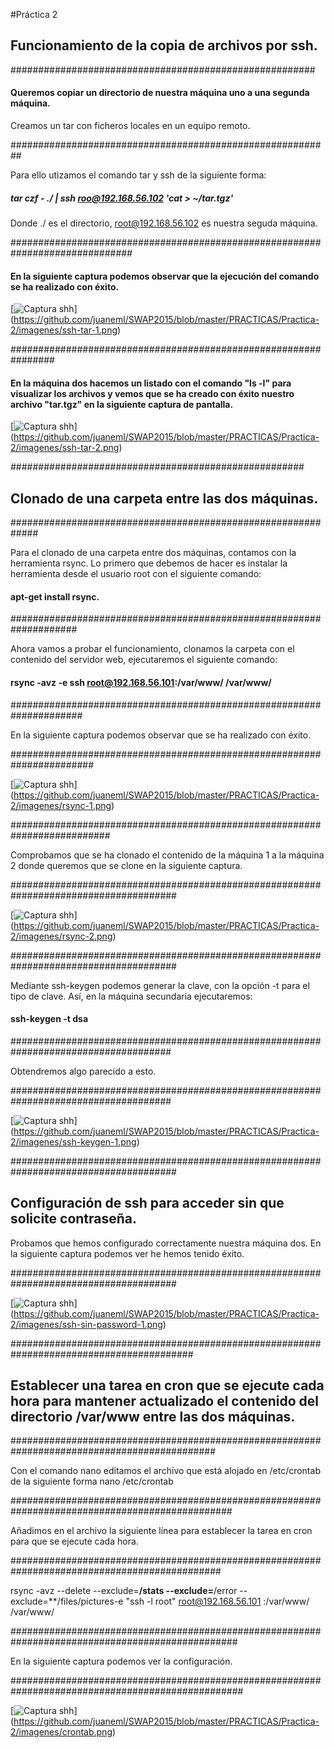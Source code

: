 #Práctica 2

## Funcionamiento de la copia de archivos por ssh.

#######################################################
 
#### Queremos copiar un directorio de nuestra máquina uno a una segunda máquina.
Creamos un tar con ficheros locales en un equipo remoto.

##########################################################

Para ello utizamos el comando tar y ssh de la siguiente forma:

##### tar czf - ./ | ssh roo@192.168.56.102 'cat > ~/tar.tgz'
Donde ./ es el directorio, root@192.168.56.102 es nuestra seguda máquina.

##############################################################################

#### En la siguiente captura podemos observar que la ejecución del comando se ha realizado con éxito.
[![Captura shh](https://github.com/juaneml/SWAP2015/blob/master/PRACTICAS/Practica-2/imagenes/ssh-tar-1.png)]
(https://github.com/juaneml/SWAP2015/blob/master/PRACTICAS/Practica-2/imagenes/ssh-tar-1.png)

################################################################

#### En la máquina dos hacemos un listado con el comando "ls -l"  para visualizar los archivos y vemos que se ha creado con éxito nuestro archivo "tar.tgz" en la  siguiente captura de pantalla.
[![Captura shh](https://github.com/juaneml/SWAP2015/blob/master/PRACTICAS/Practica-2/imagenes/ssh-tar-2.png)]
(https://github.com/juaneml/SWAP2015/blob/master/PRACTICAS/Practica-2/imagenes/ssh-tar-2.png)

#####################################################

## Clonado de una carpeta entre las dos máquinas.

#############################################################

Para el clonado de una carpeta entre dos máquinas, contamos con la herramienta rsync.
Lo primero que debemos de hacer es instalar la herramienta desde  el usuario root con el siguiente comando:

#### apt-get install rsync.

####################################################################

Ahora vamos a probar el funcionamiento, clonamos la carpeta con el contenido del servidor web, ejecutaremos 
el siguiente comando:

#### rsync -avz -e ssh root@192.168.56.101:/var/www/ /var/www/

#####################################################################

En la siguiente captura podemos observar que se ha realizado con éxito.

#######################################################################

[![Captura shh](https://github.com/juaneml/SWAP2015/blob/master/PRACTICAS/Practica-2/imagenes/rsync-1.png)]
(https://github.com/juaneml/SWAP2015/blob/master/PRACTICAS/Practica-2/imagenes/rsync-1.png)

##########################################################################

Comprobamos que se ha clonado el contenido de la máquina 1 a la máquina 2 donde queremos que se clone en la siguiente
captura.

######################################################################################

[![Captura shh](https://github.com/juaneml/SWAP2015/blob/master/PRACTICAS/Practica-2/imagenes/rsync-2.png)]
(https://github.com/juaneml/SWAP2015/blob/master/PRACTICAS/Practica-2/imagenes/rsync-2.png)

######################################################################################

Mediante ssh-keygen podemos generar la clave, con la opción -t para el tipo de clave.
Así, en la máquina secundaria ejecutaremos:

#### ssh-keygen -t dsa

#####################################################################################

Obtendremos algo parecido a esto.

#####################################################################################

[![Captura shh](https://github.com/juaneml/SWAP2015/blob/master/PRACTICAS/Practica-2/imagenes/ssh-keygen-1.png)]
(https://github.com/juaneml/SWAP2015/blob/master/PRACTICAS/Practica-2/imagenes/ssh-keygen-1.png)

######################################################################################

## Configuración de ssh para acceder sin que solicite contraseña.
Probamos que hemos configurado correctamente nuestra máquina dos. En la siguiente captura podemos ver he hemos 
tenido éxito.

######################################################################################

[![Captura shh](https://github.com/juaneml/SWAP2015/blob/master/PRACTICAS/Practica-2/imagenes/ssh-sin-password-1.png)]
(https://github.com/juaneml/SWAP2015/blob/master/PRACTICAS/Practica-2/imagenes/ssh-sin-password-1.png)

#########################################################################################

## Establecer una tarea en cron que se ejecute cada hora para mantener actualizado el contenido del directorio /var/www entre las dos máquinas.

#############################################################################################

Con el comando nano editamos el archivo que está alojado en /etc/crontab de la siguiente forma nano /etc/crontab

################################################################################################

 Añadimos en el archivo la siguiente línea para establecer la tarea en cron para que se ejecute cada hora.

##############################################################################################

rsync -avz --delete --exclude=**/stats --exclude=**/error --exclude=**/files/pictures-e "ssh -l root" root@192.168.56.101 :/var/www/ /var/www/

#################################################################################################

En la siguiente captura podemos ver la configuración.

##################################################################################################

[![Captura shh](https://github.com/juaneml/SWAP2015/blob/master/PRACTICAS/Practica-2/imagenes/crontab.png)]
(https://github.com/juaneml/SWAP2015/blob/master/PRACTICAS/Practica-2/imagenes/crontab.png)





